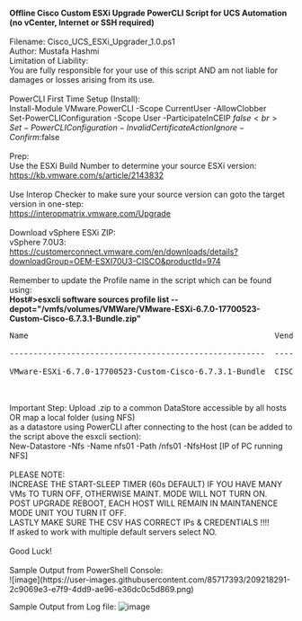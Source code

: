 <b>Offline Cisco Custom ESXi Upgrade PowerCLI Script for UCS Automation (no vCenter, Internet or SSH required)<br></b><br>
Filename: Cisco_UCS_ESXi_Upgrader_1.0.ps1<br>
Author: Mustafa Hashmi<br>
Limitation of Liability: <br>
You are fully responsible for your use of this script AND am not liable for damages or losses arising from its use.<br>
<br>
PowerCLI First Time Setup (Install):<br>
Install-Module VMware.PowerCLI -Scope CurrentUser -AllowClobber<br>
Set-PowerCLIConfiguration -Scope User -ParticipateInCEIP $false<br>
Set-PowerCLIConfiguration -InvalidCertificateAction Ignore -Confirm:$false<br>
<br>
Prep:<br>
Use the ESXi Build Number to determine your source ESXi version:<br>
https://kb.vmware.com/s/article/2143832<br>
<br>
Use Interop Checker to make sure your source version can goto the target version in one-step:<br>
https://interopmatrix.vmware.com/Upgrade<br>
<br>
Download vSphere ESXi ZIP:<br>
vSphere 7.0U3: https://customerconnect.vmware.com/en/downloads/details?downloadGroup=OEM-ESXI70U3-CISCO&productId=974<br>
<br>
Remember to update the Profile name in the script which can be found using:<br>
<b>Host#>esxcli software sources profile list --depot="/vmfs/volumes/VMWare/VMware-ESXi-6.7.0-17700523-Custom-Cisco-6.7.3.1-Bundle.zip"</b><br>
<pre>Name                                                    Vendor  Acceptance Level<br>
------------------------------------------------------  ------  ----------------<br>
VMware-ESXi-6.7.0-17700523-Custom-Cisco-6.7.3.1-Bundle  CISCO   PartnerSupported</pre><br>
<br>
Important Step: Upload .zip to a common DataStore accessible by all hosts OR map a local folder (using NFS) <br>
as a datastore using PowerCLI after connecting to the host (can be added to the script above the esxcli section):<br>
New-Datastore -Nfs -Name nfs01 -Path /nfs01 -NfsHost [IP of PC running NFS]<br>
<br>
PLEASE NOTE:<br>
INCREASE THE START-SLEEP TIMER (60s DEFAULT) IF YOU HAVE MANY VMs TO TURN OFF, OTHERWISE MAINT. MODE WILL NOT TURN ON.<br>
POST UPGRADE REBOOT, EACH HOST WILL REMAIN IN MAINTANENCE MODE UNIT YOU TURN IT OFF.<br>
LASTLY MAKE SURE THE CSV HAS CORRECT IPs & CREDENTIALS !!!!<br>
If asked to work with multiple default servers select NO.<br>
<br>
Good Luck!<br>
<br>
Sample Output from PowerShell Console:<br>
![image](https://user-images.githubusercontent.com/85717393/209218291-2c9069e3-e7f9-4dd9-ae96-e36dc0c5d869.png)

Sample Output from Log file:
![image](https://user-images.githubusercontent.com/85717393/209022299-ade896bb-e5ee-46f9-b281-f6636211a53a.png)
